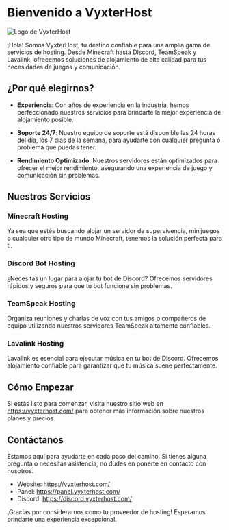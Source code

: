# Bienvenido a VyxterHost

<image src="https://raw.githubusercontent.com/VyxterHost/.github/master/profile/vyxterhost-logo1.png" alt="Logo de VyxterHost" style="width:auto;height:auto;">


¡Hola! Somos VyxterHost, tu destino confiable para una amplia gama de servicios de hosting. Desde Minecraft hasta Discord, TeamSpeak y Lavalink, ofrecemos soluciones de alojamiento de alta calidad para tus necesidades de juegos y comunicación.

## ¿Por qué elegirnos?

- **Experiencia**: Con años de experiencia en la industria, hemos perfeccionado nuestros servicios para brindarte la mejor experiencia de alojamiento posible.

- **Soporte 24/7**: Nuestro equipo de soporte está disponible las 24 horas del día, los 7 días de la semana, para ayudarte con cualquier pregunta o problema que puedas tener.

- **Rendimiento Optimizado**: Nuestros servidores están optimizados para ofrecer el mejor rendimiento, asegurando una experiencia de juego y comunicación sin problemas.

## Nuestros Servicios

### Minecraft Hosting

Ya sea que estés buscando alojar un servidor de supervivencia, minijuegos o cualquier otro tipo de mundo Minecraft, tenemos la solución perfecta para ti.

### Discord Bot Hosting

¿Necesitas un lugar para alojar tu bot de Discord? Ofrecemos servidores rápidos y seguros para que tu bot funcione sin problemas.

### TeamSpeak Hosting

Organiza reuniones y charlas de voz con tus amigos o compañeros de equipo utilizando nuestros servidores TeamSpeak altamente confiables.

### Lavalink Hosting

Lavalink es esencial para ejecutar música en tu bot de Discord. Ofrecemos alojamiento confiable para garantizar que tu música suene perfectamente.

## Cómo Empezar

Si estás listo para comenzar, visita nuestro sitio web en https://vyxterhost.com/ para obtener más información sobre nuestros planes y precios.

## Contáctanos

Estamos aquí para ayudarte en cada paso del camino. Si tienes alguna pregunta o necesitas asistencia, no dudes en ponerte en contacto con nosotros.

- Website: https://vyxterhost.com/
- Panel: https://panel.vyxterhost.com/
- Discord: https://discord.vyxterhost.com/

¡Gracias por considerarnos como tu proveedor de hosting! Esperamos brindarte una experiencia excepcional.

